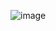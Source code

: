 ![image](https://github.com/Vidaan/airflow_dbt_snowflake_pipeline/assets/56769902/66744855-664d-4e10-8f7d-d91da50b1c82)
